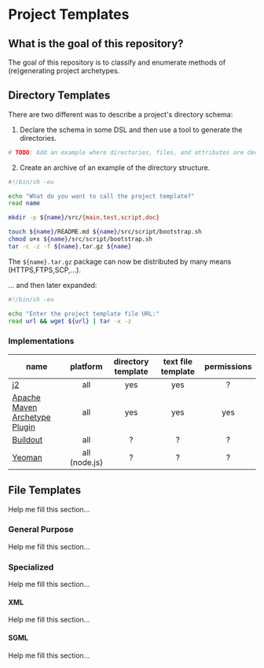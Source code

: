 Project Templates
=================

## What is the goal of this repository?
The goal of this repository is to classify and enumerate methods of (re)generating project archetypes.


## Directory Templates
There are two different was to describe a project's directory schema:

1. Declare the schema in some DSL and then use a tool to generate the directories.

```sh
# TODO: Add an example where directories, files, and attributes are declared in some prescribed manner that other tools parse and assemble.
```

2. Create an archive of an example of the directory structure.

```sh
#!/bin/sh -eu

echo "What do you want to call the project template?"
read name

mkdir -p ${name}/src/{main,test,script,doc}

touch ${name}/README.md ${name}/src/script/bootstrap.sh
chmod u+x ${name}/src/script/bootstrap.sh
tar -c -z -f ${name}.tar.gz ${name}
```

The `${name}.tar.gz` package can now be distributed by many means (HTTPS,FTPS,SCP,…).

… and then later expanded:

```sh
#!/bin/sh -eu

echo "Enter the project template file URL:"
read url && wget ${url} | tar -x -z
```

### Implementations
| name | platform | directory template | text file template | permissions |
|------|:--------:|:------------------:|:------------------:|:-----------:|
| [j2](https://bitbucket.org/cavanaug/j2) | all | yes | yes | ? |
| [Apache Maven Archetype Plugin](https://maven.apache.org/archetype/maven-archetype-plugin/) | all | yes | yes | yes |
| [Buildout](http://www.buildout.org/) | all | ? | ? | ? |
| [Yeoman](http://yeoman.io/) | all (node.js) | ? | ? | ? |


## File Templates
  Help me fill this section…


### General Purpose
  Help me fill this section…


### Specialized
  Help me fill this section…


#### XML
  Help me fill this section…


#### SGML
  Help me fill this section…

